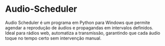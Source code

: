 # Audio-Scheduler
Audio Scheduler é um programa em Python para Windows que permite agendar a reprodução de áudios e propagandas em intervalos definidos. Ideal para rádios web, automatiza a transmissão, garantindo que cada áudio toque no tempo certo sem intervenção manual.
